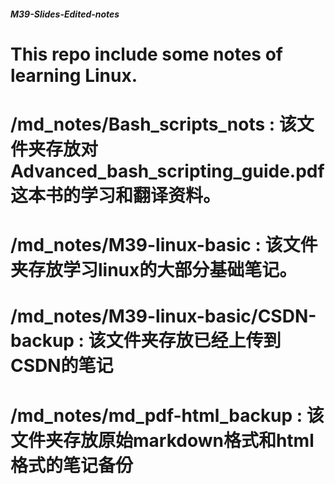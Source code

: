 ##### M39-Slides-Edited-notes

# This repo include some notes of learning Linux.

# /md_notes/Bash_scripts_nots : 该文件夹存放对Advanced_bash_scripting_guide.pdf这本书的学习和翻译资料。
# /md_notes/M39-linux-basic : 该文件夹存放学习linux的大部分基础笔记。
# /md_notes/M39-linux-basic/CSDN-backup : 该文件夹存放已经上传到CSDN的笔记
# /md_notes/md_pdf-html_backup : 该文件夹存放原始markdown格式和html格式的笔记备份
